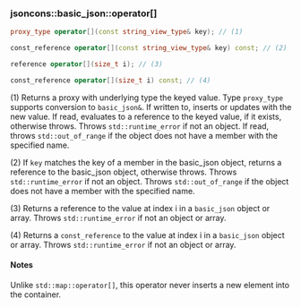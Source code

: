 ### jsoncons::basic_json::operator[]

```c++
proxy_type operator[](const string_view_type& key); // (1)

const_reference operator[](const string_view_type& key) const; // (2)

reference operator[](size_t i); // (3)

const_reference operator[](size_t i) const; // (4)
```

(1) Returns a proxy with underlying type the keyed value. Type `proxy_type` supports conversion to `basic_json&`. If written to, 
inserts or updates with the new value. If read, evaluates to a reference to the keyed value, if it exists, otherwise throws. 
Throws `std::runtime_error` if not an object.
If read, throws `std::out_of_range` if the object does not have a member with the specified name.  

(2) If `key` matches the key of a member in the basic_json object, returns a reference to the basic_json object, otherwise throws.
Throws `std::runtime_error` if not an object.
Throws `std::out_of_range` if the object does not have a member with the specified name.  

(3) Returns a reference to the value at index i in a `basic_json` object or array.
Throws `std::runtime_error` if not an object or array.

(4) Returns a `const_reference` to the value at index i in a `basic_json` object or array.
Throws `std::runtime_error` if not an object or array.

#### Notes

Unlike `std::map::operator[]`, this operator never inserts a new element into the container.


